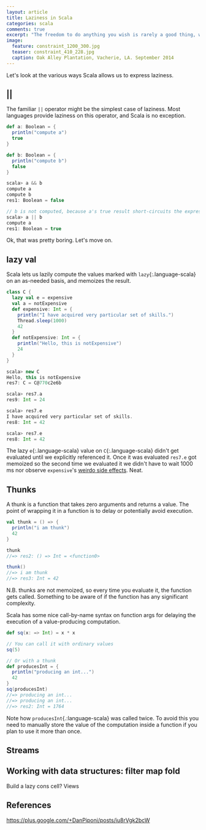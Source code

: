 ```yaml
---
layout: article
title: Laziness in Scala
categories: scala
comments: true
excerpt: "The freedom to do anything you wish is rarely a good thing, whether you're an experienced developer or a 2-year-old child"
image:
  feature: constraint_1200_300.jpg
  teaser: constraint_410_228.jpg
  caption: Oak Alley Plantation, Vacherie, LA. September 2014
---
```


Let's look at the various ways Scala allows us to express laziness.


## ||

The familiar `||` operator might be the simplest case of laziness. Most
languages provide laziness on this operator, and Scala is no exception.

```scala
def a: Boolean = {
  println("compute a")
  true
}

def b: Boolean = {
  println("compute b")
  false
}

scala> a && b
compute a
compute b
res1: Boolean = false

// b is not computed, because a's true result short-circuits the expression
scala> a || b
compute a
res1: Boolean = true
```

Ok, that was pretty boring. Let's move on.


## lazy val


Scala lets us lazily compute the values marked with `lazy`{:.language-scala} on
an as-needed basis, and memoizes the result.

```scala
class C {
  lazy val e = expensive
  val a = notExpensive
  def expensive: Int = {
    println("I have acquired very particular set of skills.")
    Thread.sleep(1000)
    42
  }
  def notExpensive: Int = {
    println("Hello, this is notExpensive")
    24
  }
}

scala> new C
Hello, this is notExpensive
res7: C = C@770c2e6b

scala> res7.a
res9: Int = 24

scala> res7.e
I have acquired very particular set of skills.
res8: Int = 42

scala> res7.e
res8: Int = 42
```

The lazy `e`{:.language-scala} value on `C`{:.language-scala} didn't get
evaluated until we explicitly referenced it. Once it was evaluated `res7.e` got
memoized so the second time we evaluated it we didn't have to wait
1000 ms nor observe `expensive`'s [weirdo side effects](http://knowyourmeme.com/memes/i-will-find-you-and-i-will-kill-you).
Neat.



## Thunks

A thunk is a function that takes zero arguments and returns a value. The point
of wrapping it in a function is to delay or potentially avoid execution.

```scala
val thunk = () => {
  println("i am thunk")
  42
}

thunk
//=> res2: () => Int = <function0>

thunk()
//=> i am thunk
//=> res3: Int = 42
```

N.B. thunks are not memoized, so every time you evaluate it, the function gets
called. Something to be aware of if the function has any significant complexity.

Scala has some nice call-by-name syntax on function args for delaying the
execution of a value-producing computation.

```scala
def sq(x: => Int) = x * x

// You can call it with ordinary values
sq(5)

// Or with a thunk
def producesInt = {
  println("producing an int...")
  42
}
sq(producesInt)
//=> producing an int...
//=> producing an int...
//=> res2: Int = 1764
```

Note how `producesInt`{.:language-scala} was called twice. To avoid this you
need to manually store the value of the computation inside a function if you
plan to use it more than once.


## Streams

## Working with data structures: filter map fold
Build a lazy cons cell?
Views



## References

https://plus.google.com/+DanPiponi/posts/iu8rVgk2bcW

